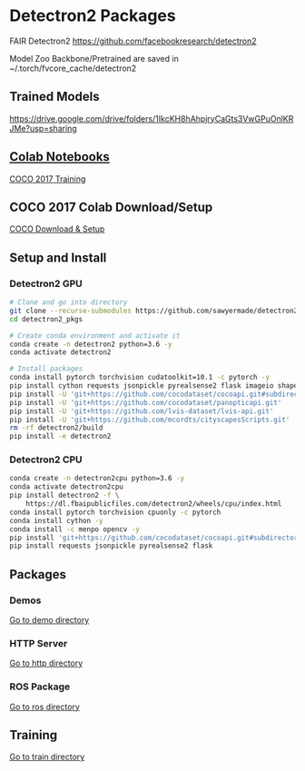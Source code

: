 # Detectron2 Packages
FAIR Detectron2 https://github.com/facebookresearch/detectron2

Model Zoo Backbone/Pretrained are saved in \~/.torch/fvcore_cache/detectron2

## Trained Models
https://drive.google.com/drive/folders/1IkcKH8hAhpjryCaGts3VwGPuOnlKRJMe?usp=sharing

## [Colab Notebooks](colab)
[COCO 2017 Training](colab/Detectron2_Train_COCO_2017.ipynb)

## COCO 2017 Colab Download/Setup
[COCO Download & Setup](dataset_download)

## Setup and Install
### Detectron2 GPU
```bash
# Clone and go into directory
git clone --recurse-submodules https://github.com/sawyermade/detectron2_pkgs.git
cd detectron2_pkgs

# Create conda environment and activate it
conda create -n detectron2 python=3.6 -y
conda activate detectron2

# Install packages
conda install pytorch torchvision cudatoolkit=10.1 -c pytorch -y
pip install cython requests jsonpickle pyrealsense2 flask imageio shapely flask-ngrok
pip install -U 'git+https://github.com/cocodataset/cocoapi.git#subdirectory=PythonAPI'
pip install -U 'git+https://github.com/cocodataset/panopticapi.git'
pip install -U 'git+https://github.com/lvis-dataset/lvis-api.git'
pip install -U 'git+https://github.com/mcordts/cityscapesScripts.git'
rm -rf detectron2/build
pip install -e detectron2
```

### Detectron2 CPU
```bash
conda create -n detectron2cpu python=3.6 -y
conda activate detectron2cpu
pip install detectron2 -f \
	https://dl.fbaipublicfiles.com/detectron2/wheels/cpu/index.html
conda install pytorch torchvision cpuonly -c pytorch
conda install cython -y
conda install -c menpo opencv -y
pip install 'git+https://github.com/cocodataset/cocoapi.git#subdirectory=PythonAPI'
pip install requests jsonpickle pyrealsense2 flask
```

## Packages
### Demos
[Go to demo directory](demo)

### HTTP Server
[Go to http directory](http)

### ROS Package
[Go to ros directory](http)

## Training
[Go to train directory](train)